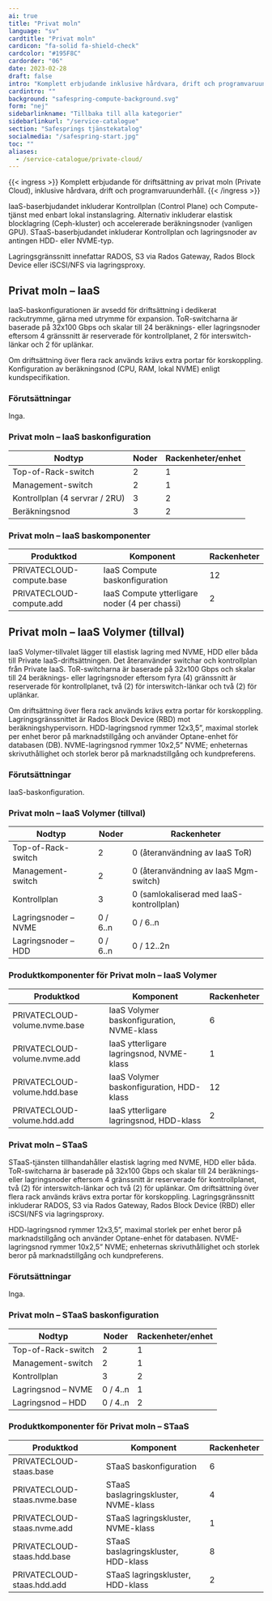 ```yaml
---
ai: true
title: "Privat moln"
language: "sv"
cardtitle: "Privat moln"
cardicon: "fa-solid fa-shield-check"
cardcolor: "#195F8C"
cardorder: "06"
date: 2023-02-28
draft: false
intro: "Komplett erbjudande inklusive hårdvara, drift och programvaruunderhåll."
cardintro: ""
background: "safespring-compute-background.svg"
form: "nej"
sidebarlinkname: "Tillbaka till alla kategorier"
sidebarlinkurl: "/service-catalogue"
section: "Safesprings tjänstekatalog"
socialmedia: "/safespring-start.jpg"
toc: ""
aliases:
  - /service-catalogue/private-cloud/
---
```


{{< ingress >}}
Komplett erbjudande för driftsättning av privat moln (Private Cloud), inklusive hårdvara, drift och programvaruunderhåll.
{{< /ingress >}}

IaaS-baserbjudandet inkluderar Kontrollplan (Control Plane) och Compute-tjänst med enbart lokal instanslagring.
Alternativ inkluderar elastisk blocklagring (Ceph-kluster) och accelererade beräkningsnoder (vanligen GPU).
STaaS-baserbjudandet inkluderar Kontrollplan och lagringsnoder av antingen HDD- eller NVME-typ.

Lagringsgränssnitt innefattar RADOS, S3 via Rados Gateway, Rados Block Device eller iSCSI/NFS via lagringsproxy.

## Privat moln – IaaS

IaaS-baskonfigurationen är avsedd för driftsättning i dedikerat rackutrymme, gärna med utrymme för expansion. ToR-switcharna är baserade på 32x100 Gbps och skalar till 24 beräknings- eller lagringsnoder eftersom 4 gränssnitt är reserverade för kontrollplanet, 2 för interswitch-länkar och 2 för uplänkar.

Om driftsättning över flera rack används krävs extra portar för korskoppling. Konfiguration av beräkningsnod (CPU, RAM, lokal NVME) enligt kundspecifikation.

### Förutsättningar

Inga.

### Privat moln – IaaS baskonfiguration

<table class="width100">
  <thead>
    <tr>
      <th>Nodtyp</th>
      <th>Noder</th>
      <th>Rackenheter/enhet</th>
    </tr>
  </thead>
  <tbody>
    <tr>
      <td>Top-of-Rack-switch</td>
      <td>2</td>
      <td>1</td>
    </tr>
    <tr>
      <td>Management-switch</td>
      <td>2</td>
      <td>1</td>
    </tr>
    <tr>
      <td>Kontrollplan (4 servrar / 2RU)</td>
      <td>3</td>
      <td>2</td>
    </tr>
    <tr>
      <td>Beräkningsnod</td>
      <td>3</td>
      <td>2</td>
    </tr>
  </tbody>
</table>

### Privat moln – IaaS baskomponenter

| Produktkod                | Komponent                                     | Rackenheter |
| ------------------------- | --------------------------------------------- | ----------- |
| PRIVATECLOUD-compute.base | IaaS Compute baskonfiguration                 | 12          |
| PRIVATECLOUD-compute.add  | IaaS Compute ytterligare noder (4 per chassi) | 2           |

## Privat moln – IaaS Volymer (tillval)

IaaS Volymer-tillvalet lägger till elastisk lagring med NVME, HDD eller båda till Private IaaS-driftsättningen. Det återanvänder switchar och kontrollplan från Private IaaS. ToR-switcharna är baserade på 32x100 Gbps och skalar till 24 beräknings- eller lagringsnoder eftersom fyra (4) gränssnitt är reserverade för kontrollplanet, två (2) för interswitch-länkar och två (2) för uplänkar.

Om driftsättning över flera rack används krävs extra portar för korskoppling. Lagringsgränssnittet är Rados Block Device (RBD) mot beräkningshypervisorn. HDD-lagringsnod rymmer 12x3,5”, maximal storlek per enhet beror på marknadstillgång och använder Optane-enhet för databasen (DB). NVME-lagringsnod rymmer 10x2,5” NVME; enheternas skrivuthållighet och storlek beror på marknadstillgång och kundpreferens.

### Förutsättningar

IaaS-baskonfiguration.

### Privat moln – IaaS Volymer (tillval)

| Nodtyp               | Noder    | Rackenheter                              |
| -------------------- | -------- | ---------------------------------------- |
| Top-of-Rack-switch   | 2        | 0 (återanvändning av IaaS ToR)           |
| Management-switch    | 2        | 0 (återanvändning av IaaS Mgm-switch)    |
| Kontrollplan         | 3        | 0 (samlokaliserad med IaaS-kontrollplan) |
| Lagringsnoder – NVME | 0 / 6..n | 0 / 6..n                                 |
| Lagringsnoder – HDD  | 0 / 6..n | 0 / 12..2n                               |

### Produktkomponenter för Privat moln – IaaS Volymer

| Produktkod                    | Komponent                                 | Rackenheter |
| ----------------------------- | ----------------------------------------- | ----------- |
| PRIVATECLOUD-volume.nvme.base | IaaS Volymer baskonfiguration, NVME-klass | 6           |
| PRIVATECLOUD-volume.nvme.add  | IaaS ytterligare lagringsnod, NVME-klass  | 1           |
| PRIVATECLOUD-volume.hdd.base  | IaaS Volymer baskonfiguration, HDD-klass  | 12          |
| PRIVATECLOUD-volume.hdd.add   | IaaS ytterligare lagringsnod, HDD-klass   | 2           |

### Privat moln – STaaS

STaaS-tjänsten tillhandahåller elastisk lagring med NVME, HDD eller båda. ToR-switcharna är baserade på 32x100 Gbps och skalar till 24 beräknings- eller lagringsnoder eftersom 4 gränssnitt är reserverade för kontrollplanet, två (2) för interswitch-länkar och två (2) för uplänkar. Om driftsättning över flera rack används krävs extra portar för korskoppling. Lagringsgränssnitt inkluderar RADOS, S3 via Rados Gateway, Rados Block Device (RBD) eller iSCSI/NFS via lagringsproxy.

HDD-lagringsnod rymmer 12x3,5”, maximal storlek per enhet beror på marknadstillgång och använder Optane-enhet för databasen. NVME-lagringsnod rymmer 10x2,5” NVME; enheternas skrivuthållighet och storlek beror på marknadstillgång och kundpreferens.

### Förutsättningar

Inga.

### Privat moln – STaaS baskonfiguration

| Nodtyp             | Noder    | Rackenheter/enhet |
| ------------------ | -------- | ----------------- |
| Top-of-Rack-switch | 2        | 1                 |
| Management-switch  | 2        | 1                 |
| Kontrollplan       | 3        | 2                 |
| Lagringsnod – NVME | 0 / 4..n | 1                 |
| Lagringsnod – HDD  | 0 / 4..n | 2                 |

### Produktkomponenter för Privat moln – STaaS

| Produktkod                   | Komponent                            | Rackenheter |
| ---------------------------- | ------------------------------------ | ----------- |
| PRIVATECLOUD-staas.base      | STaaS baskonfiguration               | 6           |
| PRIVATECLOUD-staas.nvme.base | STaaS baslagringskluster, NVME-klass | 4           |
| PRIVATECLOUD-staas.nvme.add  | STaaS lagringskluster, NVME-klass    | 1           |
| PRIVATECLOUD-staas.hdd.base  | STaaS baslagringskluster, HDD-klass  | 8           |
| PRIVATECLOUD-staas.hdd.add   | STaaS lagringskluster, HDD-klass     | 2           |
